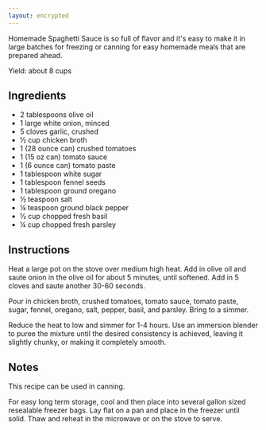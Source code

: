 ```yaml
---
layout: encrypted
---
```


Homemade Spaghetti Sauce is so full of flavor and it's easy to make it in large batches for freezing or canning for easy homemade meals that are prepared ahead.

Yield: about 8 cups

## Ingredients
- 2 tablespoons olive oil
- 1 large white onion, minced
- 5 cloves garlic, crushed
- ½ cup chicken broth
- 1 (28 ounce can) crushed tomatoes
- 1 (15 oz can) tomato sauce
- 1 (6 ounce can) tomato paste
- 1 tablespoon white sugar
- 1 tablespoon fennel seeds
- 1 tablespoon ground oregano
- ½ teaspoon salt
- ¼ teaspoon ground black pepper
- ½ cup chopped fresh basil
- ¼ cup chopped fresh parsley

## Instructions
Heat a large pot on the stove over medium high heat. Add in olive oil and saute onion in the olive oil for about 5 minutes, until softened. Add in 5 cloves and saute another 30-60 seconds.

Pour in chicken broth, crushed tomatoes, tomato sauce, tomato paste, sugar, fennel, oregano, salt, pepper, basil, and parsley. Bring to a simmer.

Reduce the heat to low and simmer for 1-4 hours. Use an immersion blender to puree the mixture until the desired consistency is achieved, leaving it slightly chunky, or making it completely smooth.

## Notes
This recipe can be used in canning.

For easy long term storage, cool and then place into several gallon sized resealable freezer bags. Lay flat on a pan and place in the freezer until solid. Thaw and reheat in the microwave or on the stove to serve.
